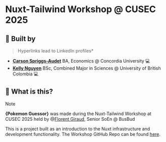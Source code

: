# Nuxt-Tailwind Workshop @ CUSEC 2025

## 🏬 Built by 
> Hyperlinks lead to LinkedIn profiles*
-  **[Carson Spriggs-Audet](https://www.linkedin.com/in/carsonspriggs/)** BA, Economics @ Concordia University 💻
-  **[Kelly Nguyen](https://www.linkedin.com/in/kelgi/)** BSc, Combined Major in Sciences @ University of British Colombia 💻

## 🤔 What is this? 

> [!NOTE]  
> **{Pokemon Guessor}** was made during the Nuxt-Tailwind Workshop at CUSEC 2025 held by @[Florent Giraud](https://github.com/flozero), Senior SoEn @ BusBud

This is a project built as an introduction to the Nuxt infrastructure and development functionality. The Workshop GitHub Repo can be found [here](https://github.com/flozero/pokemon-guessor).
